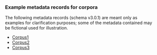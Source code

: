 ### Example metadata records for corpora

The following metadata records (schema v3.0.1) are meant only as examples for clarification purposes; some of the metadata contained may be fictional used for illustration.

* [Corpus1](/assets/corpora/OMTD_Demo_Dataset1v301.xml)
* [Corpus2](/assets/corpora/OMTD_Demo_Dataset2v301.xml)
* [Corpus3](/assets/corpora/OMTD_Demo_Dataset3v301.xml)